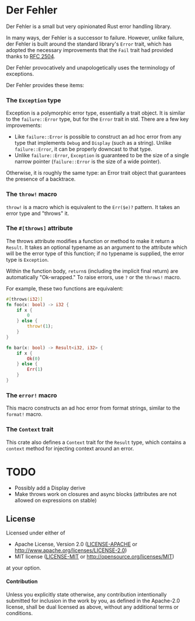 # Der Fehler

Der Fehler is a small but very opinionated Rust error handling library.

In many ways, der Fehler is a successor to failure. However, unlike failure,
der Fehler is built around the standard library's `Error` trait, which has
adopted the necessary improvements that the `Fail` trait had provided thanks to
[RFC 2504](https://github.com/rust-lang/rfcs/blob/master/text/2504-fix-error.md).

Der Fehler provocatively and unapologetically uses the terminology of
exceptions.

Der Fehler provides these items:

### The `Exception` type

Exception is a polymorphic error type, essentially a trait object. It is
similar to the `failure::Error` type, but for the `Error` trait in std. There
are a few key improvements:

* Like `failure::Error` is possible to construct an ad hoc error from any type
  that implements `Debug` and `Display` (such as a string). Unlike
  `failure::Error`, it can be properly downcast to that type.
* Unlike `failure::Error`, `Exception` is guaranteed to be the size of a single
  narrow pointer (`failure::Error` is the size of a wide pointer).

Otherwise, it is roughly the same type: an Error trait object that guarantees
the presence of a backtrace.

### The `throw!` macro

`throw!` is a macro which is equivalent to the `Err($e)?` pattern. It takes an
error type and "throws" it.

### The `#[throws]` attribute

The throws attribute modifies a function or method to make it return a
`Result`. It takes an optional typename as an argument to the attribute which
will be the error type of this function; if no typename is supplied, the error
type is `Exception`.

Within the function body, `return`s (including the implicit final return) are
automatically "Ok-wrapped." To raise errors, use `?` or the `throws!` macro.

For example, these two functions are equivalent:

```rust
#[throws(i32)]
fn foo(x: bool) -> i32 {
    if x {
        0
    } else {
        throw!(1);
    }
}

fn bar(x: bool) -> Result<i32, i32> {
    if x {
        Ok(0)
    } else {
        Err(1)
    }
}
```

### The `error!` macro

This macro constructs an ad hoc error from format strings, similar to the
`format!` macro.

### The `Context` trait

This crate also defines a `Context` trait for the `Result` type, which
contains a `context` method for injecting context around an error.

# TODO

* Possibly add a Display derive
* Make throws work on closures and async blocks (attributes are not allowed on
  expressions on stable)

## License

Licensed under either of

 * Apache License, Version 2.0 ([LICENSE-APACHE](LICENSE-APACHE) or http://www.apache.org/licenses/LICENSE-2.0)
 * MIT license ([LICENSE-MIT](LICENSE-MIT) or http://opensource.org/licenses/MIT)

at your option.

#### Contribution

Unless you explicitly state otherwise, any contribution intentionally submitted
for inclusion in the work by you, as defined in the Apache-2.0 license, shall be
dual licensed as above, without any additional terms or conditions.
